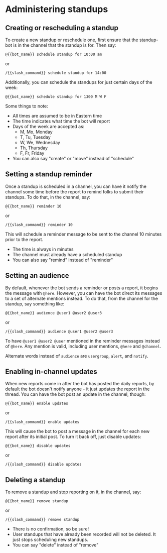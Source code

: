 # Administering standups

## Creating or rescheduling a standup

To create a new standup or reschedule one, first ensure that the standup-bot is in the channel that the standup is for.  Then say:

`@{{bot_name}} schedule standup for 10:00 am`

or

`/{{slash_command}} schedule standup for 14:00`

Additionally, you can schedule the standups for just certain days of the week:

`@{{bot_name}} schedule standup for 1300 M W F`

Some things to note:

- All times are assumed to be in Eastern time
- The time indicates what time the bot will report
- Days of the week are accepted as:
  - M, Mo, Monday
  - T, Tu, Tuesday
  - W, We, Wednesday
  - Th, Thursday
  - F, Fr, Friday
- You can also say "create" or "move" instead of "schedule"

## Setting a standup reminder

Once a standup is scheduled in a channel, you can have it notify the channel some time before the report to remind folks to submit their standups.  To do that, in the channel, say:

`@{{bot_name}} reminder 10`

or

`/{{slash_command}} reminder 10`

This will schedule a reminder message to be sent to the channel 10 minutes prior to the report.

- The time is always in minutes
- The channel must already have a scheduled standup
- You can also say "remind" instead of "reminder"

## Setting an audience

By default, whenever the bot sends a reminder or posts a report, it begins the message with `@here`.  However, you can have the bot direct its messages to a set of alternate mentions instead.  To do that, from the channel for the standup, say something like:

`@{{bot_name}} audience @user1 @user2 @user3`

or

`/{{slash_command}} audience @user1 @user2 @user3`

To have `@user1 @user2 @user` mentioned in the reminder messages instead of `@here`.  Any mention is valid, including user mentions, `@here` and `@channel`.

Alternate words instead of `audience` are `usergroup`, `alert`, and `notify`.

## Enabling in-channel updates

When new reports come in after the bot has posted the daily reports, by default the bot doesn't notify anyone - it just updates the report in the thread.  You can have the bot post an update in the channel, though:

`@{{bot_name}} enable updates`

or

`/{{slash_command}} enable updates`

This will cause the bot to post a message in the channel for each new report after its initial post.  To turn it back off, just disable updates:

`@{{bot_name}} disable updates`

or

`/{{slash_command}} disable updates`

## Deleting a standup

To remove a standup and stop reporting on it, in the channel, say:

`@{{bot_name}} remove standup`

or

`/{{slash_command}} remove standup`

- There is no confirmation, so be sure!
- User standups that have already been recorded will not be deleted.  It just stops scheduling new standups.
- You can say "delete" instead of "remove"
